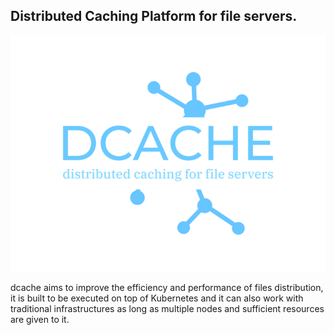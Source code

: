 ## Distributed Caching Platform for file servers.

![dcache logo](img/logo-low-resolution.png "")

dcache aims to improve the efficiency and performance of files distribution, it is built to be executed on top of Kubernetes and it can also work with traditional infrastructures as long as multiple nodes and sufficient resources are given to it.

